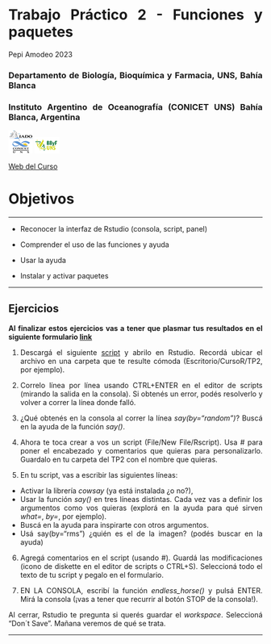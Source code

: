 Trabajo Práctico 2 - Funciones y paquetes
================
Pepi Amodeo
2023

<!--SETUP-->
<style> body {text-align: justify} </style>
<!--SOCIAL LINKS-->

### Departamento de Biología, Bioquímica y Farmacia, UNS, Bahía Blanca

### Instituto Argentino de Oceanografía (CONICET UNS) Bahía Blanca, Argentina

![icon_IADO](./img/logo_iado_2019_negro.png)
![icon_DBBF](./img/BBF_UNS_color_50p.png)

[Web del Curso](https://pepiamodeo.github.io/cursoR/)

# Objetivos

------------------------------------------------------------------------

-   Reconocer la interfaz de Rstudio (consola, script, panel)

-   Comprender el uso de las funciones y ayuda

-   Usar la ayuda

-   Instalar y activar paquetes

------------------------------------------------------------------------

## Ejercicios

**Al finalizar estos ejercicios vas a tener que plasmar tus resultados
en el siguiente formulario [link](https://forms.gle/Rih9YjcDdufevZNV6)**

1)  Descargá el siguiente
    [script](https://pepiamodeo.github.io/cursoR/TPs/scripts/TP2_ejercicio.R)
    y abrilo en Rstudio. Recordá ubicar el archivo en una carpeta que te
    resulte cómoda (Escritorio/CursoR/TP2, por ejemplo).

2)  Correlo línea por línea usando CTRL+ENTER en el editor de scripts
    (mirando la salida en la consola). Si obtenés un error, podés
    resolverlo y volver a correr la línea donde falló.

3)  ¿Qué obtenés en la consola al correr la línea *say(by=“random”)*?
    Buscá en la ayuda de la función *say()*.

4)  Ahora te toca crear a vos un script (File/New File/Rscript). Usa \#
    para poner el encabezado y comentarios que quieras para
    personalizarlo. Guardalo en tu carpeta del TP2 con el nombre que
    quieras.

5)  En tu script, vas a escribir las siguientes líneas:

-   Activar la librería *cowsay* (ya está instalada ¿o no?),
-   Usar la función *say()* en tres líneas distintas. Cada vez vas a
    definir los argumentos como vos quieras (explorá en la ayuda para
    qué sirven *what=*, *by=*, por ejemplo).
-   Buscá en la ayuda para inspirarte con otros argumentos.
-   Usá say(by=“rms”) ¿quién es el de la imagen? (podés buscar en la
    ayuda)

6)  Agregá comentarios en el script (usando \#). Guardá las
    modificaciones (icono de diskette en el editor de scripts o CTRL+S).
    Seleccioná todo el texto de tu script y pegalo en el formulario.

7)  EN LA CONSOLA, escribí la función *endless_horse()* y pulsá ENTER.
    Mirá la consola (¡vas a tener que recurrir al botón STOP de la
    consola!).

Al cerrar, Rstudio te pregunta si querés guardar el *workspace*.
Seleccioná “Don´t Save”. Mañana veremos de qué se trata.

------------------------------------------------------------------------
